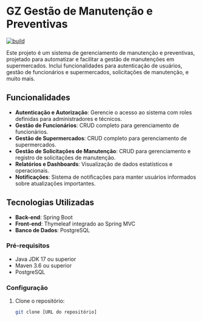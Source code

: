# GZ Gestão de Manutenção e Preventivas

[![build](https://github.com/gabrizord/GZGestao/actions/workflows/maven.yml/badge.svg)](https://github.com/gabrizord/GZGestao/actions/workflows/maven.yml)

Este projeto é um sistema de gerenciamento de manutenção e preventivas, projetado para automatizar e facilitar a gestão de manutenções em supermercados. Inclui funcionalidades para autenticação de usuários, gestão de funcionários e supermercados, solicitações de manutenção, e muito mais.

## Funcionalidades

- **Autenticação e Autorização**: Gerencie o acesso ao sistema com roles definidas para administradores e técnicos.
- **Gestão de Funcionários**: CRUD completo para gerenciamento de funcionários.
- **Gestão de Supermercados**: CRUD completo para gerenciamento de supermercados.
- **Gestão de Solicitações de Manutenção**: CRUD para gerenciamento e registro de solicitações de manutenção.
- **Relatórios e Dashboards**: Visualização de dados estatísticos e operacionais.
- **Notificações**: Sistema de notificações para manter usuários informados sobre atualizações importantes.

## Tecnologias Utilizadas

- **Back-end**: Spring Boot
- **Front-end**: Thymeleaf integrado ao Spring MVC
- **Banco de Dados**: PostgreSQL

### Pré-requisitos

- Java JDK 17 ou superior
- Maven 3.6 ou superior
- PostgreSQL

### Configuração

1. Clone o repositório:
   ```bash
   git clone [URL do repositório]

